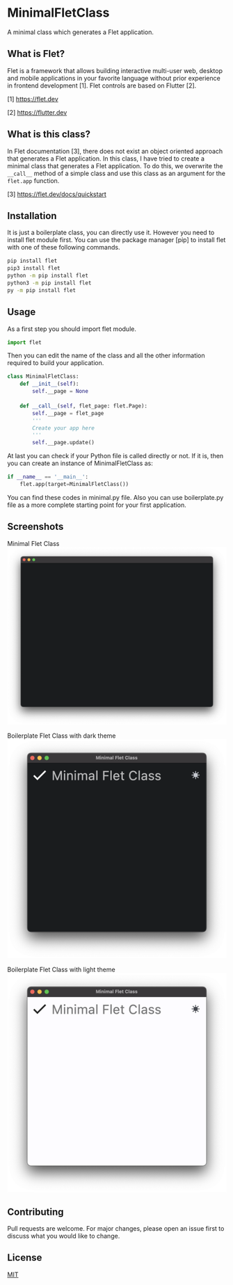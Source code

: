 # MinimalFletClass

A minimal class which generates a Flet application.

## What is Flet?

Flet is a framework that allows building interactive multi-user web, desktop and mobile applications in your favorite language without prior experience in frontend development [1]. Flet controls are based on Flutter [2].

[1] https://flet.dev

[2] https://flutter.dev

## What is this class?

In Flet documentation [3], there does not exist an object oriented approach that generates a Flet application. In this class, I have tried to create a minimal class that generates a Flet application. To do this, we overwrite the `__call__` method of a simple class and use this class as an argument for the `flet.app` function.

[3] https://flet.dev/docs/quickstart

## Installation

It is just a boilerplate class, you can directly use it. However you need to install flet module first. You can use the package manager [pip] to install flet with one of these following commands.

```bash
pip install flet
pip3 install flet
python -m pip install flet
python3 -m pip install flet
py -m pip install flet
```

## Usage

As a first step you should import flet module.

```python
import flet
```

Then you can edit the name of the class and all the other information required to build your application.


```python
class MinimalFletClass:
    def __init__(self):
        self.__page = None

    def __call__(self, flet_page: flet.Page):
        self.__page = flet_page
        '''
        Create your app here
        '''
        self.__page.update()
```

At last you can check if your Python file is called directly or not. If it is, then you can create an instance of MinimalFletClass as:

```python
if __name__ == '__main__':
    flet.app(target=MinimalFletClass())
```

You can find these codes in minimal.py file. Also you can use boilerplate.py file as a more complete starting point for your first application.

## Screenshots

Minimal Flet Class
![Screenshot 1](https://raw.githubusercontent.com/canbula/MinimalFletClass/master/minimal.png)

Boilerplate Flet Class with dark theme
![Screenshot 2](https://raw.githubusercontent.com/canbula/MinimalFletClass/master/boilerplate_dark.png)

Boilerplate Flet Class with light theme
![Screenshot 3](https://raw.githubusercontent.com/canbula/MinimalFletClass/master/boilerplate_light.png)

## Contributing

Pull requests are welcome. For major changes, please open an issue first
to discuss what you would like to change.

## License

[MIT](https://choosealicense.com/licenses/mit/)
